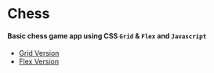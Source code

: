 # Chess
#### Basic chess game app using CSS `Grid` & `Flex` and `Javascript`

- [Grid Version](https://chess-pied.vercel.app/)
- [Flex Version](https://chess-grid.vercel.app/)

